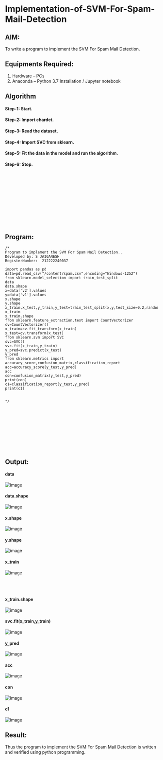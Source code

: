 # Implementation-of-SVM-For-Spam-Mail-Detection

## AIM:
To write a program to implement the SVM For Spam Mail Detection.

## Equipments Required:
1. Hardware – PCs
2. Anaconda – Python 3.7 Installation / Jupyter notebook

## Algorithm
#### Step-1: Start.
#### Step-2: Import chardet.
#### Step-3: Read the dataset.
#### Step-4: Import SVC from sklearn.
#### Step-5: Fit the data in the model and run the algorithm.
#### Step-6: Stop.
<br>
<br>
<br>
<br>
<br>
<br>
<br>
<br>
<br>
<br>

## Program:
```
/*
Program to implement the SVM For Spam Mail Detection..
Developed by: S JAIGANESH
RegisterNumber:  212222240037

import pandas as pd
data=pd.read_csv("/content/spam.csv",encoding="Windows-1252")
from sklearn.model_selection import train_test_split
data
data.shape
x=data['v2'].values
y=data['v1'].values
x.shape
y.shape
x_train,x_test,y_train,y_test=train_test_split(x,y,test_size=0.2,random_state=0)
x_train
x_train.shape
from sklearn.feature_extraction.text import CountVectorizer
cv=CountVectorizer()
x_train=cv.fit_transform(x_train)
x_test=cv.transform(x_test)
from sklearn.svm import SVC
svc=SVC()
svc.fit(x_train,y_train)
y_pred=svc.predict(x_test)
y_pred
from sklearn.metrics import accuracy_score,confusion_matrix,classification_report
acc=accuracy_score(y_test,y_pred)
acc
con=confusion_matrix(y_test,y_pred)
print(con)
c1=classification_report(y_test,y_pred)
print(c1)


*/
```
<br>
<br>
<br>
<br>
<br>
<br>
<br>
<br>

## Output:

#### data
![image](https://github.com/yuvarajmonarch/Implementation-of-SVM-For-Spam-Mail-Detection/assets/122221735/4c275760-0185-4ddc-9186-5748189d5945)


#### data.shape
![image](https://github.com/yuvarajmonarch/Implementation-of-SVM-For-Spam-Mail-Detection/assets/122221735/c9d52168-14f9-4ada-a695-5df92bd5eccb)


#### x.shape
![image](https://github.com/yuvarajmonarch/Implementation-of-SVM-For-Spam-Mail-Detection/assets/122221735/dabf1b76-0e67-42ab-a2ba-f4f4e94e2c48)

#### y.shape
![image](https://github.com/yuvarajmonarch/Implementation-of-SVM-For-Spam-Mail-Detection/assets/122221735/be021b33-71d2-4d56-b32b-16394b6e6cc2)

#### x_train
![image](https://github.com/yuvarajmonarch/Implementation-of-SVM-For-Spam-Mail-Detection/assets/122221735/b1eecc8c-261e-481d-9b13-62ea1de2be55)
<br>
<br>
<br>
<br>

#### x_train.shape
![image](https://github.com/yuvarajmonarch/Implementation-of-SVM-For-Spam-Mail-Detection/assets/122221735/cd5fdc20-dde6-40ef-9423-65d3bd2aa274)

#### svc.fit(x_train,y_train)
![image](https://github.com/yuvarajmonarch/Implementation-of-SVM-For-Spam-Mail-Detection/assets/122221735/96d3c8ed-b5c0-42e7-bb76-1f86b8ca9d75)

#### y_pred
![image](https://github.com/yuvarajmonarch/Implementation-of-SVM-For-Spam-Mail-Detection/assets/122221735/e2a85b03-66d2-42bc-8113-327f7a311c42)

#### acc
![image](https://github.com/yuvarajmonarch/Implementation-of-SVM-For-Spam-Mail-Detection/assets/122221735/9e270b41-3c09-459b-b545-d4563c6a8c42)

#### con
![image](https://github.com/yuvarajmonarch/Implementation-of-SVM-For-Spam-Mail-Detection/assets/122221735/1bfde09a-80e3-4b8b-a15a-64bc12ce4be3)

#### c1
![image](https://github.com/yuvarajmonarch/Implementation-of-SVM-For-Spam-Mail-Detection/assets/122221735/d5be7c3a-6b96-479b-9183-ef78fa455d3a)




## Result:
Thus the program to implement the SVM For Spam Mail Detection is written and verified using python programming.
